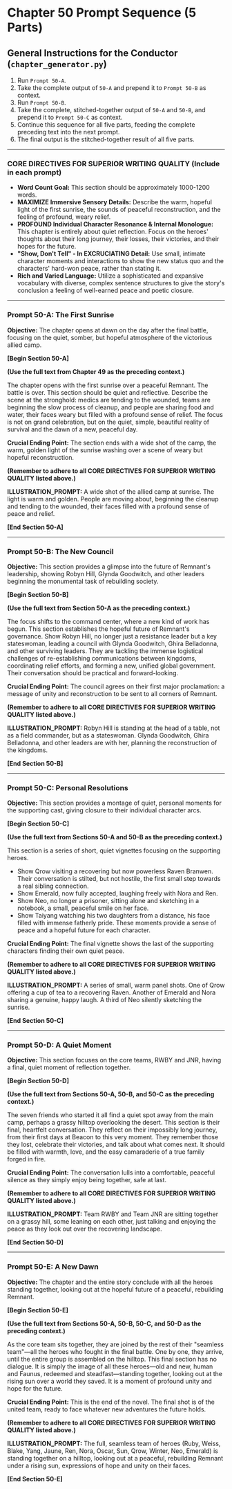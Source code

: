 # Chapter 50 Prompt Sequence (5 Parts)

## General Instructions for the Conductor (`chapter_generator.py`)

1. Run `Prompt 50-A`.
2. Take the complete output of `50-A` and prepend it to `Prompt 50-B` as context.
3. Run `Prompt 50-B`.
4. Take the complete, stitched-together output of `50-A` and `50-B`, and prepend it to `Prompt 50-C` as context.
5. Continue this sequence for all five parts, feeding the complete preceding text into the next prompt.
6. The final output is the stitched-together result of all five parts.

---

### **CORE DIRECTIVES FOR SUPERIOR WRITING QUALITY (Include in each prompt)**

* **Word Count Goal:** This section should be approximately 1000-1200 words.
* **MAXIMIZE Immersive Sensory Details:** Describe the warm, hopeful light of the first sunrise, the sounds of peaceful reconstruction, and the feeling of profound, weary relief.
* **PROFOUND Individual Character Resonance & Internal Monologue:** This chapter is entirely about quiet reflection. Focus on the heroes' thoughts about their long journey, their losses, their victories, and their hopes for the future.
* **"Show, Don't Tell" - In EXCRUCIATING Detail:** Use small, intimate character moments and interactions to show the new status quo and the characters' hard-won peace, rather than stating it.
* **Rich and Varied Language:** Utilize a sophisticated and expansive vocabulary with diverse, complex sentence structures to give the story's conclusion a feeling of well-earned peace and poetic closure.

---

### **Prompt 50-A: The First Sunrise**

**Objective:** The chapter opens at dawn on the day after the final battle, focusing on the quiet, somber, but hopeful atmosphere of the victorious allied camp.

**[Begin Section 50-A]**

**(Use the full text from Chapter 49 as the preceding context.)**

The chapter opens with the first sunrise over a peaceful Remnant. The battle is over. This section should be quiet and reflective. Describe the scene at the stronghold: medics are tending to the wounded, teams are beginning the slow process of cleanup, and people are sharing food and water, their faces weary but filled with a profound sense of relief. The focus is not on grand celebration, but on the quiet, simple, beautiful reality of survival and the dawn of a new, peaceful day.

**Crucial Ending Point:** The section ends with a wide shot of the camp, the warm, golden light of the sunrise washing over a scene of weary but hopeful reconstruction.

**(Remember to adhere to all CORE DIRECTIVES FOR SUPERIOR WRITING QUALITY listed above.)**

**ILLUSTRATION_PROMPT:** A wide shot of the allied camp at sunrise. The light is warm and golden. People are moving about, beginning the cleanup and tending to the wounded, their faces filled with a profound sense of peace and relief.

**[End Section 50-A]**

---

### **Prompt 50-B: The New Council**

**Objective:** This section provides a glimpse into the future of Remnant's leadership, showing Robyn Hill, Glynda Goodwitch, and other leaders beginning the monumental task of rebuilding society.

**[Begin Section 50-B]**

**(Use the full text from Section 50-A as the preceding context.)**

The focus shifts to the command center, where a new kind of work has begun. This section establishes the hopeful future of Remnant's governance. Show Robyn Hill, no longer just a resistance leader but a key stateswoman, leading a council with Glynda Goodwitch, Ghira Belladonna, and other surviving leaders. They are tackling the immense logistical challenges of re-establishing communications between kingdoms, coordinating relief efforts, and forming a new, unified global government. Their conversation should be practical and forward-looking.

**Crucial Ending Point:** The council agrees on their first major proclamation: a message of unity and reconstruction to be sent to all corners of Remnant.

**(Remember to adhere to all CORE DIRECTIVES FOR SUPERIOR WRITING QUALITY listed above.)**

**ILLUSTRATION_PROMPT:** Robyn Hill is standing at the head of a table, not as a field commander, but as a stateswoman. Glynda Goodwitch, Ghira Belladonna, and other leaders are with her, planning the reconstruction of the kingdoms.

**[End Section 50-B]**

---

### **Prompt 50-C: Personal Resolutions**

**Objective:** This section provides a montage of quiet, personal moments for the supporting cast, giving closure to their individual character arcs.

**[Begin Section 50-C]**

**(Use the full text from Sections 50-A and 50-B as the preceding context.)**

This section is a series of short, quiet vignettes focusing on the supporting heroes.

* Show Qrow visiting a recovering but now powerless Raven Branwen. Their conversation is stilted, but not hostile, the first small step towards a real sibling connection.
* Show Emerald, now fully accepted, laughing freely with Nora and Ren.
* Show Neo, no longer a prisoner, sitting alone and sketching in a notebook, a small, peaceful smile on her face.
* Show Taiyang watching his two daughters from a distance, his face filled with immense fatherly pride.
These moments provide a sense of peace and a hopeful future for each character.

**Crucial Ending Point:** The final vignette shows the last of the supporting characters finding their own quiet peace.

**(Remember to adhere to all CORE DIRECTIVES FOR SUPERIOR WRITING QUALITY listed above.)**

**ILLUSTRATION_PROMPT:** A series of small, warm panel shots. One of Qrow offering a cup of tea to a recovering Raven. Another of Emerald and Nora sharing a genuine, happy laugh. A third of Neo silently sketching the sunrise.

**[End Section 50-C]**

---

### **Prompt 50-D: A Quiet Moment**

**Objective:** This section focuses on the core teams, RWBY and JNR, having a final, quiet moment of reflection together.

**[Begin Section 50-D]**

**(Use the full text from Sections 50-A, 50-B, and 50-C as the preceding context.)**

The seven friends who started it all find a quiet spot away from the main camp, perhaps a grassy hilltop overlooking the desert. This section is their final, heartfelt conversation. They reflect on their impossibly long journey, from their first days at Beacon to this very moment. They remember those they lost, celebrate their victories, and talk about what comes next. It should be filled with warmth, love, and the easy camaraderie of a true family forged in fire.

**Crucial Ending Point:** The conversation lulls into a comfortable, peaceful silence as they simply enjoy being together, safe at last.

**(Remember to adhere to all CORE DIRECTIVES FOR SUPERIOR WRITING QUALITY listed above.)**

**ILLUSTRATION_PROMPT:** Team RWBY and Team JNR are sitting together on a grassy hill, some leaning on each other, just talking and enjoying the peace as they look out over the recovering landscape.

**[End Section 50-D]**

---

### **Prompt 50-E: A New Dawn**

**Objective:** The chapter and the entire story conclude with all the heroes standing together, looking out at the hopeful future of a peaceful, rebuilding Remnant.

**[Begin Section 50-E]**

**(Use the full text from Sections 50-A, 50-B, 50-C, and 50-D as the preceding context.)**

As the core team sits together, they are joined by the rest of their "seamless team"—all the heroes who fought in the final battle. One by one, they arrive, until the entire group is assembled on the hilltop. This final section has no dialogue. It is simply the image of all these heroes—old and new, human and Faunus, redeemed and steadfast—standing together, looking out at the rising sun over a world they saved. It is a moment of profound unity and hope for the future.

**Crucial Ending Point:** This is the end of the novel. The final shot is of the united team, ready to face whatever new adventures the future holds.

**(Remember to adhere to all CORE DIRECTIVES FOR SUPERIOR WRITING QUALITY listed above.)**

**ILLUSTRATION_PROMPT:** The full, seamless team of heroes (Ruby, Weiss, Blake, Yang, Jaune, Ren, Nora, Oscar, Sun, Qrow, Winter, Neo, Emerald) is standing together on a hilltop, looking out at a peaceful, rebuilding Remnant under a rising sun, expressions of hope and unity on their faces.

**[End Section 50-E]**
